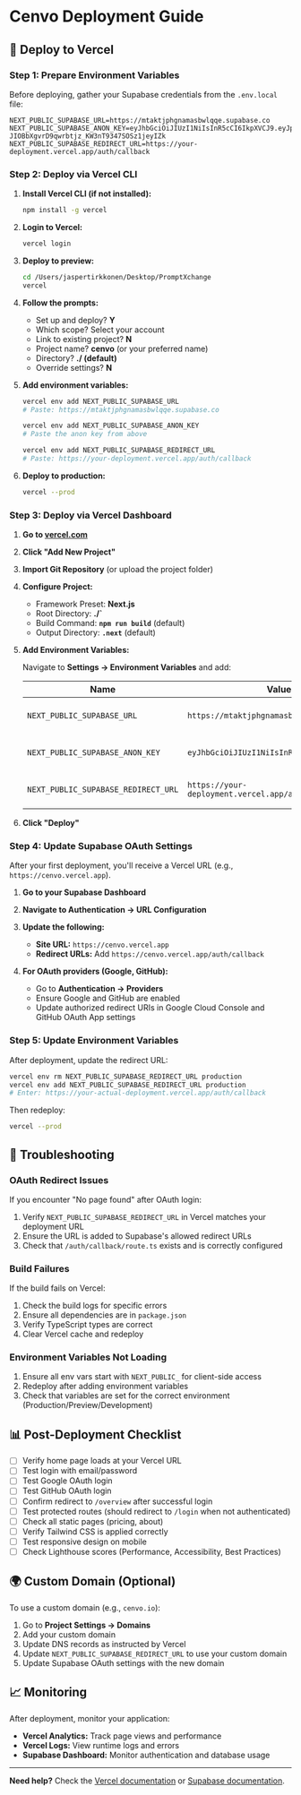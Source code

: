 # Cenvo Deployment Guide

## 🚀 Deploy to Vercel

### Step 1: Prepare Environment Variables

Before deploying, gather your Supabase credentials from the `.env.local` file:

```env
NEXT_PUBLIC_SUPABASE_URL=https://mtaktjphgnamasbwlqqe.supabase.co
NEXT_PUBLIC_SUPABASE_ANON_KEY=eyJhbGciOiJIUzI1NiIsInR5cCI6IkpXVCJ9.eyJpc3MiOiJzdXBhYmFzZSIsInJlZiI6Im10YWt0anBoZ25hbWFzYndscXFlIiwicm9sZSI6ImFub24iLCJpYXQiOjE3NjAwMDEwMTcsImV4cCI6MjA3NTU3NzAxN30.l_5-JIOBbXgvrD9qwrbtjz_KW3nT9347SOSz1jeyIZk
NEXT_PUBLIC_SUPABASE_REDIRECT_URL=https://your-deployment.vercel.app/auth/callback
```

### Step 2: Deploy via Vercel CLI

1. **Install Vercel CLI (if not installed):**
   ```bash
   npm install -g vercel
   ```

2. **Login to Vercel:**
   ```bash
   vercel login
   ```

3. **Deploy to preview:**
   ```bash
   cd /Users/jaspertirkkonen/Desktop/PromptXchange
   vercel
   ```

4. **Follow the prompts:**
   - Set up and deploy? **Y**
   - Which scope? Select your account
   - Link to existing project? **N**
   - Project name? **cenvo** (or your preferred name)
   - Directory? **./ (default)**
   - Override settings? **N**

5. **Add environment variables:**
   ```bash
   vercel env add NEXT_PUBLIC_SUPABASE_URL
   # Paste: https://mtaktjphgnamasbwlqqe.supabase.co
   
   vercel env add NEXT_PUBLIC_SUPABASE_ANON_KEY
   # Paste the anon key from above
   
   vercel env add NEXT_PUBLIC_SUPABASE_REDIRECT_URL
   # Paste: https://your-deployment.vercel.app/auth/callback
   ```

6. **Deploy to production:**
   ```bash
   vercel --prod
   ```

### Step 3: Deploy via Vercel Dashboard

1. **Go to [vercel.com](https://vercel.com)**
2. **Click "Add New Project"**
3. **Import Git Repository** (or upload the project folder)
4. **Configure Project:**
   - Framework Preset: **Next.js**
   - Root Directory: **./`**
   - Build Command: **`npm run build`** (default)
   - Output Directory: **`.next`** (default)

5. **Add Environment Variables:**
   
   Navigate to **Settings → Environment Variables** and add:
   
   | Name | Value | Environments |
   |------|-------|--------------|
   | `NEXT_PUBLIC_SUPABASE_URL` | `https://mtaktjphgnamasbwlqqe.supabase.co` | Production, Preview, Development |
   | `NEXT_PUBLIC_SUPABASE_ANON_KEY` | `eyJhbGciOiJIUzI1NiIsInR5cCI6IkpXVCJ9...` | Production, Preview, Development |
   | `NEXT_PUBLIC_SUPABASE_REDIRECT_URL` | `https://your-deployment.vercel.app/auth/callback` | Production, Preview, Development |

6. **Click "Deploy"**

### Step 4: Update Supabase OAuth Settings

After your first deployment, you'll receive a Vercel URL (e.g., `https://cenvo.vercel.app`).

1. **Go to your Supabase Dashboard**
2. **Navigate to Authentication → URL Configuration**
3. **Update the following:**
   - **Site URL:** `https://cenvo.vercel.app`
   - **Redirect URLs:** Add `https://cenvo.vercel.app/auth/callback`

4. **For OAuth providers (Google, GitHub):**
   - Go to **Authentication → Providers**
   - Ensure Google and GitHub are enabled
   - Update authorized redirect URIs in Google Cloud Console and GitHub OAuth App settings

### Step 5: Update Environment Variables

After deployment, update the redirect URL:

```bash
vercel env rm NEXT_PUBLIC_SUPABASE_REDIRECT_URL production
vercel env add NEXT_PUBLIC_SUPABASE_REDIRECT_URL production
# Enter: https://your-actual-deployment.vercel.app/auth/callback
```

Then redeploy:
```bash
vercel --prod
```

## 🔧 Troubleshooting

### OAuth Redirect Issues

If you encounter "No page found" after OAuth login:

1. Verify `NEXT_PUBLIC_SUPABASE_REDIRECT_URL` in Vercel matches your deployment URL
2. Ensure the URL is added to Supabase's allowed redirect URLs
3. Check that `/auth/callback/route.ts` exists and is correctly configured

### Build Failures

If the build fails on Vercel:

1. Check the build logs for specific errors
2. Ensure all dependencies are in `package.json`
3. Verify TypeScript types are correct
4. Clear Vercel cache and redeploy

### Environment Variables Not Loading

1. Ensure all env vars start with `NEXT_PUBLIC_` for client-side access
2. Redeploy after adding environment variables
3. Check that variables are set for the correct environment (Production/Preview/Development)

## 📊 Post-Deployment Checklist

- [ ] Verify home page loads at your Vercel URL
- [ ] Test login with email/password
- [ ] Test Google OAuth login
- [ ] Test GitHub OAuth login
- [ ] Confirm redirect to `/overview` after successful login
- [ ] Test protected routes (should redirect to `/login` when not authenticated)
- [ ] Check all static pages (pricing, about)
- [ ] Verify Tailwind CSS is applied correctly
- [ ] Test responsive design on mobile
- [ ] Check Lighthouse scores (Performance, Accessibility, Best Practices)

## 🌍 Custom Domain (Optional)

To use a custom domain (e.g., `cenvo.io`):

1. Go to **Project Settings → Domains**
2. Add your custom domain
3. Update DNS records as instructed by Vercel
4. Update `NEXT_PUBLIC_SUPABASE_REDIRECT_URL` to use your custom domain
5. Update Supabase OAuth settings with the new domain

## 📈 Monitoring

After deployment, monitor your application:

- **Vercel Analytics:** Track page views and performance
- **Vercel Logs:** View runtime logs and errors
- **Supabase Dashboard:** Monitor authentication and database usage

---

**Need help?** Check the [Vercel documentation](https://vercel.com/docs) or [Supabase documentation](https://supabase.com/docs).

